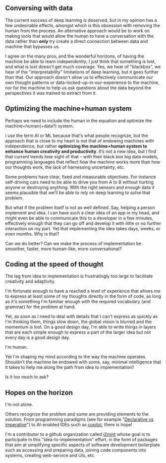
## Conversing with data

The current success of deep learning is deserved, but in my opinion has a few undesirable effects, 
amongst which is this obsession with removing the human from the process. 
An alternative approach would be to work on making tools that would allow the human to have a conversation with the data 
rather than **only** try create a direct connection between data and machine that bypasses us. 

I agree on the many pros, and the wonderful horizons, of having the machine be able to learn independently; 
I just think that something is lost, and what is lost doesn't get much coverage. 
Yes, we hear of "blackbox", we hear of the "interpretability" limitations of deep learning, but it goes further than that. 
Our approach doesn't allow us to effectively communicate our own thought patterns or data-locked-up-in-our-experience to the machine, 
nor for the machine to help us ask questions about the data beyond the perspectives it was trained to extract from it. 

## Optimizing the machine+human system

Perhaps we need to include the human in the equation and optimize the machine+human(+data?) system.

I use the term AI or ML because that's what people recognize, 
but the approach that is close to my heart is not that of endowing machines with independence, 
but rather **optimizing the machine+human system to enhance human creativity and productivity**. 
It’s not a new idea, but I find that current trends lose sight of that – with their black box big data models, programming languages that reflect how the machine works more than how our thoughts work, the lack of harnessing uncertainty, etc. 

Some problems have clear, fixed and measurable objectives. For instance self-driving cars need to be able to drive you from A to B without hurting anyone or destroying anything. With the right sensors and enough data it seems plausible that we'll be able to rely on deep learning to solve that problem. 

But what if the problem itself is not as well defined. Say, helping a person implement and idea. 
I can have such a clear idea of an app in my head, and might even be able to
communicate this to a developer in a few minutes, effectively enough that they can go off and develop it with 
little or no further interaction on my part. 
Yet that implementing the idea takes days, weeks, or even months.
Why is that?

Can we do better? 
Can we make the process of implementation be smoother, faster, more human-like, more conversational?


## Coding at the speed of thought

The lag from idea to implementation is frustratingly too large to facilitate creativity and adaptivity.  

I'm fortunate enough to have a reached a level of experience that allows me to express 
at least some of my thoughts directly in the form of code, 
as long as it's something I'm familiar enough with the required vocabulary (and grammar) for the problem at hand.

Yet, as soon as I need to deal with details that I can't express as quickly as I'm thinking them, 
things slow down, 
the global vision is blurred and the momentum is lost. 
On a good design day, I'm able to write things in layers that are each simple enough to express a part of 
the larger idea but not every day is a good design day.

I'm human. 

Yet I'm shaping my mind according to the way the machine operates.
Shouldn't the machine be endowed with some, say, minimal intelligence that it takes to help me along the path from 
idea to implementation? 

Is it too much to ask?

## Hopes on the horizon

I'm not alone. 

Others recognize the problem and some are providing elements to the solution. 
From programming paradigms 
(see for example "[Declarative vs imperative](https://dev.to/ruizb/declarative-vs-imperative-4a7l)") 
to AI-enabled IDEs such as [copilot](https://copilot.github.com/), 
there is hope!

I'm a contributor to a github organization called [i2mint](https://github.com/i2mint) 
whose goal is to participate in this "idea-to-implementation" effort,
in the form of packages that aim at simplifying specific aspects of software development boilerplate
such as accessing and preparing data, joining code components into systems, creating web-service and UIs, etc.

